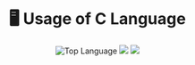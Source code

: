 <h1 align="center">🖥️ Usage of C Language</h1>

<p align="center">
  <img src="https://img.shields.io/github/languages/top/Niloy-Avro/Task?style=for-the-badge" alt="Top Language"/>
  <img src="https://img.shields.io/github/last-commit/Niloy-Avro/Task?style=for-the-badge" />
  <img src="https://img.shields.io/github/repo-size/Niloy-Avro/Task?color=red&style=for-the-badge"/>
</p>
